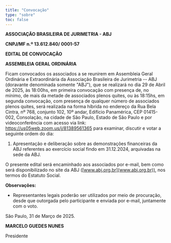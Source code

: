 ```yaml
---
title: "Convocação"
type: "sobre"
toc: false
---
```


**ASSOCIAÇÃO BRASILEIRA DE JURIMETRIA - ABJ**

**CNPJ/MF n.º 13.612.840/ 0001-57**

**EDITAL DE CONVOCAÇÃO**

**ASSEMBLEIA GERAL ORDINÁRIA**

Ficam convocados os associados a se reunirem em Assembleia Geral Ordinária e Extraordinária da Associação Brasileira de Jurimetria -- ABJ (doravante denominada somente "ABJ"), que se realizará no dia 29 de Abril de 2025, às 18:00hs, em primeira convocação com presença de, no mínimo, de mais da metade de associados plenos quites, ou às 18:15hs, em segunda convocação, com presença de qualquer número de associados plenos quites, será realizada na forma híbrida no endereço da Rua Bela Cintra, nº 768, conjunto 102, 10º andar, Edifício Panamérica, CEP 01415-002, Consolação, na cidade de São Paulo, Estado de São Paulo e por videoconferência com acesso via link: <https://us05web.zoom.us/j/81389561365> para examinar, discutir e votar a seguinte ordem do dia:

1.  Apresentação e deliberação sobre as demonstrações financeiras da ABJ referentes ao exercício social findo em 31.12.2024, arquivadas na sede da ABJ.

O presente edital será encaminhado aos associados por e-mail, bem como será disponibilizado no site da ABJ ([www.abj.org.br](www.abj.org.br)), nos termos do Estatuto Social.

**Observações:**

-   Representantes legais poderão ser utilizados por meio de procuração, desde que outorgada pelo participante e enviada por e-mail, juntamente com o voto.

São Paulo, 31 de Março de 2025.

**MARCELO GUEDES NUNES**

Presidente
